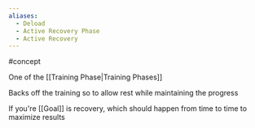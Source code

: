```yaml
---
aliases:
  - Deload
  - Active Recovery Phase
  - Active Recovery
---
```

#concept 

One of the [[Training Phase|Training Phases]]

Backs off the training so to allow rest while maintaining the progress

If you're [[Goal]] is recovery, which should happen from time to time to maximize results
